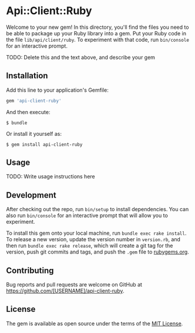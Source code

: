 # Api::Client::Ruby

Welcome to your new gem! In this directory, you'll find the files you need to be able to package up your Ruby library into a gem. Put your Ruby code in the file `lib/api/client/ruby`. To experiment with that code, run `bin/console` for an interactive prompt.

TODO: Delete this and the text above, and describe your gem

## Installation

Add this line to your application's Gemfile:

```ruby
gem 'api-client-ruby'
```

And then execute:

    $ bundle

Or install it yourself as:

    $ gem install api-client-ruby

## Usage

TODO: Write usage instructions here

## Development

After checking out the repo, run `bin/setup` to install dependencies. You can also run `bin/console` for an interactive prompt that will allow you to experiment.

To install this gem onto your local machine, run `bundle exec rake install`. To release a new version, update the version number in `version.rb`, and then run `bundle exec rake release`, which will create a git tag for the version, push git commits and tags, and push the `.gem` file to [rubygems.org](https://rubygems.org).

## Contributing

Bug reports and pull requests are welcome on GitHub at https://github.com/[USERNAME]/api-client-ruby.


## License

The gem is available as open source under the terms of the [MIT License](http://opensource.org/licenses/MIT).


